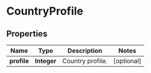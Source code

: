 
# CountryProfile

## Properties
Name | Type | Description | Notes
------------ | ------------- | ------------- | -------------
**profile** | **Integer** | Country profile. |  [optional]



